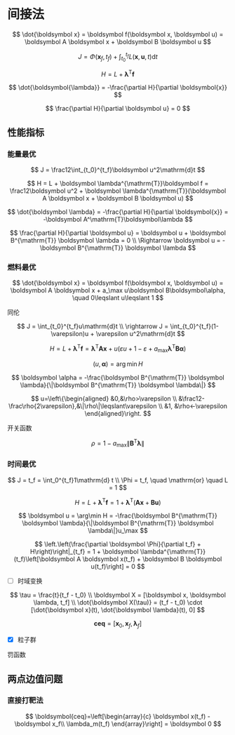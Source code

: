 # 间接法

$$
\dot{\boldsymbol x} = \boldsymbol f(\boldsymbol x, \boldsymbol u) = \boldsymbol A \boldsymbol x + \boldsymbol B \boldsymbol u
$$

$$
J = \Phi(\boldsymbol x_f, t_f) + \int_{t_0}^{t_f}L(\boldsymbol x, \boldsymbol u, t)\mathrm{d}t
$$

$$
H = L + \boldsymbol \lambda^{\mathrm{T}}\boldsymbol f
$$

$$
\dot{\boldsymbol{\lambda}} = -\frac{\partial H}{\partial \boldsymbol{x}}
$$

$$
\frac{\partial H}{\partial \boldsymbol u} = 0
$$


## 性能指标

### 能量最优

$$
J = \frac12\int_{t_0}^{t_f}\boldsymbol u^2\mathrm{d}t
$$

$$
H = L + \boldsymbol \lambda^{\mathrm{T}}\boldsymbol f = \frac12\boldsymbol u^2 + \boldsymbol \lambda^{\mathrm{T}}(\boldsymbol A \boldsymbol x + \boldsymbol B \boldsymbol u)
$$

$$
\dot{\boldsymbol \lambda} = -\frac{\partial H}{\partial \boldsymbol{x}} = -\boldsymbol A^\mathrm{T}\boldsymbol\lambda
$$

$$
\frac{\partial H}{\partial \boldsymbol u} = \boldsymbol u + \boldsymbol B^{\mathrm{T}} \boldsymbol \lambda = 0 \\
\Rightarrow \boldsymbol u = -\boldsymbol B^{\mathrm{T}} \boldsymbol \lambda
$$

### 燃料最优

$$
\dot{\boldsymbol x} = \boldsymbol f(\boldsymbol x, \boldsymbol u) = \boldsymbol A \boldsymbol x + a_\max u\boldsymbol B\boldsymbol\alpha, \quad 0\leqslant u\leqslant 1
$$

同伦

$$
J = \int_{t_0}^{t_f}u\mathrm{d}t \\
\rightarrow J = \int_{t_0}^{t_f}(1-\varepsilon)u + \varepsilon u^2\mathrm{d}t
$$

$$
H = L + \boldsymbol \lambda^{\mathrm{T}}\boldsymbol f = \boldsymbol \lambda^{\mathrm{T}}\boldsymbol A \boldsymbol x + u\left(\varepsilon u + 1 - \varepsilon + a_\max\boldsymbol\lambda^\mathrm{T}\boldsymbol B\boldsymbol \alpha\right)
$$

$$
(u, \boldsymbol \alpha) = \arg\min H
$$

$$
\boldsymbol \alpha = -\frac{\boldsymbol B^{\mathrm{T}} \boldsymbol \lambda}{\|\boldsymbol B^{\mathrm{T}} \boldsymbol \lambda\|}
$$

$$
u=\left\{\begin{aligned}
&0,&\rho>\varepsilon \\
&\frac12-\frac\rho{2\varepsilon},&\|\rho\|\leqslant\varepsilon \\
&1, &\rho<-\varepsilon
\end{aligned}\right.
$$

开关函数

$$
\rho=1-a_\max\|\boldsymbol B^{\mathrm{T}} \boldsymbol \lambda\|
$$

### 时间最优

$$
J = t_f = \int_0^{t_f}1\mathrm{d} t \\
\Phi = t_f, \quad \mathrm{or} \quad L = 1
$$

$$
H = L + \boldsymbol \lambda^{\mathrm{T}}\boldsymbol f = 1 + \boldsymbol \lambda^{\mathrm{T}}(\boldsymbol A \boldsymbol x + \boldsymbol B \boldsymbol u)
$$

$$
\boldsymbol u = \arg\min H = -\frac{\boldsymbol B^{\mathrm{T}} \boldsymbol \lambda}{\|\boldsymbol B^{\mathrm{T}} \boldsymbol \lambda\|}u_\max
$$

$$
\left.\left(\frac{\partial \boldsymbol \Phi}{\partial t_f} + H\right)\right|_{t_f} = 1 + \boldsymbol \lambda^{\mathrm{T}}(t_f)\left[\boldsymbol A \boldsymbol x(t_f) + \boldsymbol B \boldsymbol u(t_f)\right] = 0
$$

- [ ] 时域变换


$$
\tau = \frac{t}{t_f - t_0} \\
\boldsymbol X = [\boldsymbol x, \boldsymbol \lambda, t_f] \\
\dot{\boldsymbol X(\tau)} = (t_f - t_0) \cdot [\dot{\boldsymbol x}(t), \dot{\boldsymbol \lambda}(t), 0]
$$

$$
\boldsymbol{ceq}=[\boldsymbol x_0, \boldsymbol x_f, \boldsymbol \lambda_f]
$$

- [x] 粒子群

罚函数



## 两点边值问题

### 直接打靶法

$$
\boldsymbol{ceq}=\left[\begin{array}{c}
\boldsymbol x(t_f) - \boldsymbol x_f\\
\lambda_m(t_f)
\end{array}\right] = \boldsymbol 0
$$

























































































































